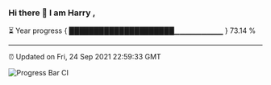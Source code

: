 ### Hi there 👋 I am Harry , 

⏳ Year progress { █████████████████████▁▁▁▁▁▁▁▁▁ } 73.14 %

---

⏰ Updated on Fri, 24 Sep 2021 22:59:33 GMT

![Progress Bar CI](https://github.com/duykhang68/duykhang68/workflows/Progress%20Bar%20CI/badge.svg)
